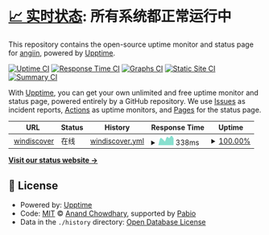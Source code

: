 # [📈 实时状态](https://status.windiscover.com): <!--live status--> **所有系统都正常运行中**

This repository contains the open-source uptime monitor and status page for [angiin](https://status.windiscover.com), powered by [Upptime](https://github.com/upptime/upptime).

[![Uptime CI](https://github.com/angiin/upalert/workflows/Uptime%20CI/badge.svg)](https://github.com/angiin/upalert/actions?query=workflow%3A%22Uptime+CI%22)
[![Response Time CI](https://github.com/angiin/upalert/workflows/Response%20Time%20CI/badge.svg)](https://github.com/angiin/upalert/actions?query=workflow%3A%22Response+Time+CI%22)
[![Graphs CI](https://github.com/angiin/upalert/workflows/Graphs%20CI/badge.svg)](https://github.com/angiin/upalert/actions?query=workflow%3A%22Graphs+CI%22)
[![Static Site CI](https://github.com/angiin/upalert/workflows/Static%20Site%20CI/badge.svg)](https://github.com/angiin/upalert/actions?query=workflow%3A%22Static+Site+CI%22)
[![Summary CI](https://github.com/angiin/upalert/workflows/Summary%20CI/badge.svg)](https://github.com/angiin/upalert/actions?query=workflow%3A%22Summary+CI%22)

With [Upptime](https://upptime.js.org), you can get your own unlimited and free uptime monitor and status page, powered entirely by a GitHub repository. We use [Issues](https://github.com/angiin/upalert/issues) as incident reports, [Actions](https://github.com/angiin/upalert/actions) as uptime monitors, and [Pages](https://status.windiscover.com) for the status page.

<!--start: status pages-->
<!-- This summary is generated by Upptime (https://github.com/upptime/upptime) -->
<!-- Do not edit this manually, your changes will be overwritten -->
<!-- prettier-ignore -->
| URL | Status | History | Response Time | Uptime |
| --- | ------ | ------- | ------------- | ------ |
| <img alt="" src="https://icons.duckduckgo.com/ip3/www.windiscover.com.ico" height="13"> [windiscover](https://www.windiscover.com) | 在线 | [windiscover.yml](https://github.com/Angiin/upalert/commits/HEAD/history/windiscover.yml) | <details><summary><img alt="Response time graph" src="./graphs/windiscover/response-time-week.png" height="20"> 338ms</summary><br><a href="https://status.windiscover.com/history/windiscover"><img alt="Response time 1167" src="https://img.shields.io/endpoint?url=https%3A%2F%2Fraw.githubusercontent.com%2FAngiin%2Fupalert%2FHEAD%2Fapi%2Fwindiscover%2Fresponse-time.json"></a><br><a href="https://status.windiscover.com/history/windiscover"><img alt="24-hour response time 333" src="https://img.shields.io/endpoint?url=https%3A%2F%2Fraw.githubusercontent.com%2FAngiin%2Fupalert%2FHEAD%2Fapi%2Fwindiscover%2Fresponse-time-day.json"></a><br><a href="https://status.windiscover.com/history/windiscover"><img alt="7-day response time 338" src="https://img.shields.io/endpoint?url=https%3A%2F%2Fraw.githubusercontent.com%2FAngiin%2Fupalert%2FHEAD%2Fapi%2Fwindiscover%2Fresponse-time-week.json"></a><br><a href="https://status.windiscover.com/history/windiscover"><img alt="30-day response time 933" src="https://img.shields.io/endpoint?url=https%3A%2F%2Fraw.githubusercontent.com%2FAngiin%2Fupalert%2FHEAD%2Fapi%2Fwindiscover%2Fresponse-time-month.json"></a><br><a href="https://status.windiscover.com/history/windiscover"><img alt="1-year response time 1167" src="https://img.shields.io/endpoint?url=https%3A%2F%2Fraw.githubusercontent.com%2FAngiin%2Fupalert%2FHEAD%2Fapi%2Fwindiscover%2Fresponse-time-year.json"></a></details> | <details><summary><a href="https://status.windiscover.com/history/windiscover">100.00%</a></summary><a href="https://status.windiscover.com/history/windiscover"><img alt="All-time uptime 99.90%" src="https://img.shields.io/endpoint?url=https%3A%2F%2Fraw.githubusercontent.com%2FAngiin%2Fupalert%2FHEAD%2Fapi%2Fwindiscover%2Fuptime.json"></a><br><a href="https://status.windiscover.com/history/windiscover"><img alt="24-hour uptime 100.00%" src="https://img.shields.io/endpoint?url=https%3A%2F%2Fraw.githubusercontent.com%2FAngiin%2Fupalert%2FHEAD%2Fapi%2Fwindiscover%2Fuptime-day.json"></a><br><a href="https://status.windiscover.com/history/windiscover"><img alt="7-day uptime 100.00%" src="https://img.shields.io/endpoint?url=https%3A%2F%2Fraw.githubusercontent.com%2FAngiin%2Fupalert%2FHEAD%2Fapi%2Fwindiscover%2Fuptime-week.json"></a><br><a href="https://status.windiscover.com/history/windiscover"><img alt="30-day uptime 99.93%" src="https://img.shields.io/endpoint?url=https%3A%2F%2Fraw.githubusercontent.com%2FAngiin%2Fupalert%2FHEAD%2Fapi%2Fwindiscover%2Fuptime-month.json"></a><br><a href="https://status.windiscover.com/history/windiscover"><img alt="1-year uptime 99.90%" src="https://img.shields.io/endpoint?url=https%3A%2F%2Fraw.githubusercontent.com%2FAngiin%2Fupalert%2FHEAD%2Fapi%2Fwindiscover%2Fuptime-year.json"></a></details>

<!--end: status pages-->

[**Visit our status website →**](https://status.windiscover.com)

## 📄 License

- Powered by: [Upptime](https://github.com/upptime/upptime)
- Code: [MIT](./LICENSE) © [Anand Chowdhary](https://anandchowdhary.com), supported by [Pabio](https://pabio.com)
- Data in the `./history` directory: [Open Database License](https://opendatacommons.org/licenses/odbl/1-0/)
